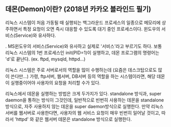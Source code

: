 ## 데몬(Demon)이란? (2018년 카카오 블라인드 필기)
리눅스 시스템이 처음 가동될 때 실행되는 백그라운드 프로세스의 일종으로
메모리에 상주하면서 특정 요청이 오면 즉시 대응할 수 있도록 대기 중인
프로세스이다. 윈도우의 서비스(Service)와 유사하다.


. MS윈도우의 서비스(Service)와 유사하고 실제로 '서비스'라고 부르기도 하다. 
보통 리눅스 시스템의 1번 프로세스인 init(PID=1)이 실행하고, 
데몬 프로그램의 명령어는 'd'로 끝난다. (ex. ftpd, mysqld, httpd...)


리눅스 시스템은 주로 서버로서의 역할을 많이 수행하는데 
(요즘은 데스크탑으로도 많이 쓴다만...) 
가령, ftp서버, 웹서버, DB서버 등의 역할을 하는 시스템이라면, 
해당 데몬이 실행중이어야 사용자의 요청을 처리할 수가 있다.


리눅스에서 데몬을 실행하는 방법은 크게 두가지가 있다.
standalone 방식과, super daemon을 통하는 방식이 그것인데, 
일반적으로 빈번히 사용하는 데몬을 standalone 방식으로, 자주 사용하지 않는 데온을 
super daemon방식으로 실행한다. 
만약 리눅스 서버를 웹서버로 사용한다면, 
사용자의 웹 서비스 요청이 매우 빈번히 일어날 것이고, 
따라서 'httpd' 와 같은 웹서버 데몬은 standalone 방식으로 실행한다.